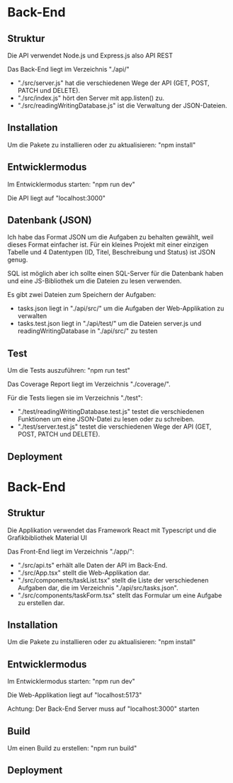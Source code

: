 <h1>Back-End</h1>
<h2>Struktur</h2>
<p>Die API verwendet Node.js und Express.js also API REST</p>
<p>Das Back-End liegt im Verzeichnis "./api/"</p>
<ul>
    <li>"./src/server.js" hat die verschiedenen Wege der API (GET, POST, PATCH und DELETE).</li>
    <li>"./src/index.js" hört den Server mit app.listen() zu.</li>
    <li>"./src/readingWritingDatabase.js" ist die Verwaltung der JSON-Dateien.</li>
</ul>
<h2>Installation</h2>
<p>Um die Pakete zu installieren oder zu aktualisieren: "npm install"</p>
<h2>Entwicklermodus</h2>
<p>Im Entwicklermodus starten: "npm run dev"</p>
<p>Die API liegt auf "localhost:3000"</p>
<h2>Datenbank (JSON)</h2>
<p>Ich habe das Format JSON um die Aufgaben zu behalten gewählt, weil dieses Format einfacher ist.
Für ein kleines Projekt mit einer einzigen Tabelle und 4 Datentypen (ID, Titel, Beschreibung und Status) ist JSON genug.</p>
<p>SQL ist möglich aber ich sollte einen SQL-Server für die Datenbank haben und eine JS-Bibliothek um die Dateien zu lesen verwenden.</p>
<p>Es gibt zwei Dateien zum Speichern der Aufgaben:</p>
<ul>
    <li>tasks.json liegt in "./api/src/" um die Aufgaben der Web-Applikation zu verwalten</li>
    <li>tasks.test.json liegt in "./api/test/" um die Dateien server.js und readingWritingDatabase in "./api/src/" zu testen</li>
</ul>
<h2>Test</h2>
<p>Um die Tests auszuführen: "npm run test"</p>
<p>Das Coverage Report liegt im Verzeichnis "./coverage/".</p>
<p>Für die Tests liegen sie im Verzeichnis "./test":</p>
<ul>
    <li>"./test/readingWritingDatabase.test.js" testet die verschiedenen Funktionen um eine JSON-Datei zu lesen oder zu schreiben.</li>
    <li>"./test/server.test.js" testet die verschiedenen Wege der API (GET, POST, PATCH und DELETE).</li>
</ul>
<h2>Deployment</h2>
<h1>Back-End</h1>
<h2>Struktur</h2>
<p>Die Applikation verwendet das Framework React mit Typescript und die Grafikbibliothek Material UI</p>
<p>Das Front-End liegt im Verzeichnis "./app/":</p>
<ul>
    <li>"./src/api.ts" erhält alle Daten der API im Back-End.</li>
    <li>"./src/App.tsx" stellt die Web-Applikation dar.</li>
    <li>"./src/components/taskList.tsx" stellt die Liste der verschiedenen Aufgaben dar, die im Verzeichnis "./api/src/tasks.json".</li>
    <li>"./src/components/taskForm.tsx" stellt das Formular um eine Aufgabe zu erstellen dar.</li>
</ul>
<h2>Installation</h2>
<p>Um die Pakete zu installieren oder zu aktualisieren: "npm install"</p>
<h2>Entwicklermodus</h2>
<p>Im Entwicklermodus starten: "npm run dev"</p>
<p>Die Web-Applikation liegt auf "localhost:5173"</p>
<p>Achtung: Der Back-End Server muss auf "localhost:3000" starten</p>
<h2>Build</h2>
<p>Um einen Build zu erstellen: "npm run build"</p>
<h2>Deployment</h2>
